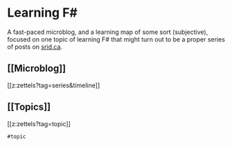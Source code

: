 # Learning F#

A fast-paced microblog, and a learning map of some sort (subjective), focused on one topic of learning F# that might turn out to be a proper series of posts on [srid.ca](https://www.srid.ca).

## [[Microblog]]
[[z:zettels?tag=series&timeline]]

## [[Topics]]
[[z:zettels?tag=topic]]

```query
#topic 
```